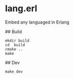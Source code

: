 # lang.erl

Embed any languaged in Erlang

## Build

```
mkdir build
cd  build
cmake ..
make
```

## Dev

```
make dev
```

